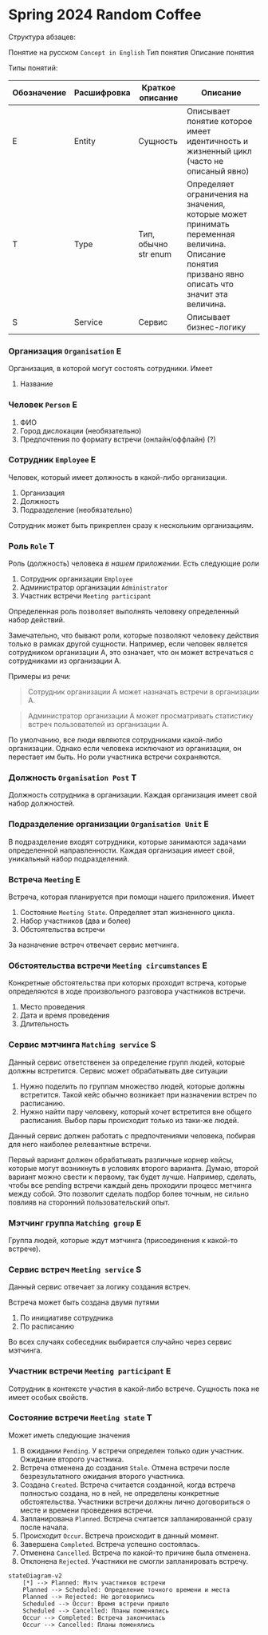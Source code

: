 # Spring 2024 Random Coffee

Структура абзацев:

Понятие на русском `Concept in English` Тип понятия
Описание понятия

Типы понятий:

| Обозначение | Расшифровка | Краткое описание | Описание |
| --- | --- | --- | --- |
| E | Entity | Сущность | Описывает понятие которое имеет идентичность и жизненный цикл (часто не описаный явно) |
| T | Type | Тип, обычно str enum  | Определяет ограничения на значения, которые может принимать переменная величина. Описание понятия призвано явно описать что значит эта величина. |
| S | Service | Сервис | Описывает бизнес-логику |

### Организация `Organisation` E

Организация, в которой могут состоять сотрудники. Имеет

1. Название

### Человек `Person` E

1. ФИО
2. Город дислокации (необязательно)
3. Предпочтения по формату встречи (онлайн/оффлайн) (?)

### Сотрудник `Employee` E

Человек, который имеет должность в какой-либо организации.

1. Организация
2. Должность
3. Подразделение (необязательно)

Сотрудник может быть прикреплен сразу к нескольким организациям.

### Роль `Role` T

Роль (должность) человека *в нашем приложении*. Есть следующие роли

1. Сотрудник организации `Employee`
2. Администратор организации `Administrator`
3. Участник встречи `Meeting participant`

Определенная роль позволяет выполнять человеку определенный набор действий.

Замечательно, что бывают роли, которые позволяют человеку действия только в рамках другой сущности. Например, если человек является сотрудником организации А, это означает, что он может встречаться с сотрудниками из организации А.

Примеры из речи:

> Сотрудник организации А может назначать встречи в организации А.
> 

> Администратор организации А может просматривать статистику встреч пользователей из организации А.
> 

По умолчанию, все люди являются сотрудниками какой-либо организации. Однако если человека исключают из организации, он перестает им быть. Но роли участника встречи сохраняются.

### Должность `Organisation Post` T

Должность сотрудника в организации. Каждая организация имеет свой набор должностей.

### Подразделение организации `Organisation Unit` E

В подразделение входят сотрудники, которые занимаются задачами определенной направленности. Каждая организация имеет свой, уникальный набор подразделений.

### Встреча `Meeting` E

Встреча, которая планируется при помощи нашего приложения. Имеет

1. Состояние `Meeting State`. Определяет этап жизненного цикла.
2. Набор участников (два и более)
3. Обстоятельства встречи

За назначение встреч отвечает сервис метчинга.

### Обстоятельства встречи `Meeting circumstances` E

Конкретные обстоятельства при которых проходит встреча, которые определяются в ходе произвольного разговора участников встречи.

1. Место проведения
2. Дата и время проведения
3. Длительность

### Сервис мэтчинга `Matching service` S

Данный сервис ответственен за определение групп людей, которые должны встретится. Сервис может обрабатывать две ситуации

1. Нужно поделить по группам множество людей, которые должны встретится. Такой кейс обычно возникает при назначении встреч по расписанию.
2. Нужно найти пару человеку, который хочет встретится вне общего расписания. Выбор пары происходит только из таки-же людей.

Данный сервис должен работать с предпочтениями человека, побирая для него наиболее релевантные встречи. 

Первый вариант должен обрабатывать различные корнер кейсы, которые могут возникнуть в условиях второго варианта. Думаю, второй вариант можно свести к первому, так будет лучше. Например, сделать, чтобы все pending встречи каждый день проходили процесс метчинга между собой. Это позволит сделать подбор более точным, не сильно повлияв на сторонний пользовательский опыт.

### Мэтчинг группа `Matching group` E

Группа людей, которые ждут мэтчинга (присоединения к какой-то встрече).

### Сервис встреч `Meeting service` S

Данный сервис отвечает за логику создания встреч.

Встреча может быть создана двумя путями

1. По инициативе сотрудника
2. По расписанию

Во всех случаях собеседник выбирается случайно через сервис мэтчинга.

### Участник встречи `Meeting participant` E

Сотрудник в контексте участия в какой-либо встрече. Сущность пока не имеет особых свойств.

### Состояние встречи `Meeting state` T

Может иметь следующие значения

1. В ожидании `Pending`. У встречи определен только один участник. Ожидание второго участника.
2. Встреча отменена до создания `Stale`. Отмена встречи после безрезультатного ожидания второго участника.
3. Создана `Created`. Встреча считается созданной, когда встреча полностью создана, но в ней, не определены конкретные обстоятельства. Участники встречи должны лично договориться о месте и времени проведения встречи.
4. Запланирована `Planned`. Встреча считается запланированной сразу после начала.
5. Происходит `Occur`. Встреча происходит в данный момент.
6. Завершена `Completed`. Встреча успешно состоялась.
7. Отменена `Cancelled`. Встреча по какой-то причине была отменена.
8. Отклонена `Rejected`. Участники не смогли запланировать встречу.

```mermaid
stateDiagram-v2
	[*] --> Planned: Мэтч участников встречи
	Planned --> Scheduled: Определение точного времени и места
	Planned --> Rejected: Не договорились
	Scheduled --> Occur: Время встречи пришло
	Scheduled --> Cancelled: Планы поменялись
	Occur --> Completed: Встреча закончилась
	Occur --> Cancelled: Планы поменялись
	
```
